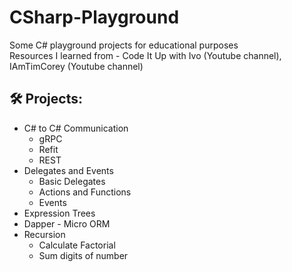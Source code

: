 # CSharp-Playground
Some C# playground projects for educational purposes \
Resources I learned from - Code It Up with Ivo (Youtube channel), IAmTimCorey (Youtube channel)

## 🛠️ Projects:
- C# to C# Communication
  * gRPC
  * Refit
  * REST
- Delegates and Events
  * Basic Delegates
  * Actions and Functions
  * Events
- Expression Trees
- Dapper - Micro ORM
- Recursion
  * Calculate Factorial
  * Sum digits of number
